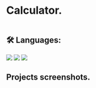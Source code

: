 # Calculator.

```
```

## 🛠 Languages:
![](https://img.shields.io/badge/-Javascript-white?logo=javascript&logoColor=yellow&style=flat)
![](https://img.shields.io/badge/-HTML-white?logo=html5&logoColor=orange&style=flat)
![](https://img.shields.io/badge/-CSS-white?logo=css3&logoColor=blue&style=flat)

## Projects screenshots.

![]()